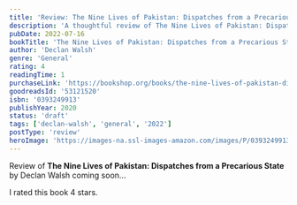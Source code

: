 ```yaml
---
title: 'Review: The Nine Lives of Pakistan: Dispatches from a Precarious State'
description: 'A thoughtful review of The Nine Lives of Pakistan: Dispatches from a Precarious State by Declan Walsh'
pubDate: 2022-07-16
bookTitle: 'The Nine Lives of Pakistan: Dispatches from a Precarious State'
author: 'Declan Walsh'
genre: 'General'
rating: 4
readingTime: 1
purchaseLink: 'https://bookshop.org/books/the-nine-lives-of-pakistan-dispatches-from-a-precarious-state/9780393249910'
goodreadsId: '53121520'
isbn: '0393249913'
publishYear: 2020
status: 'draft'
tags: ['declan-walsh', 'general', '2022']
postType: 'review'
heroImage: 'https://images-na.ssl-images-amazon.com/images/P/0393249913.01.L.jpg'
---
```


Review of **The Nine Lives of Pakistan: Dispatches from a Precarious State** by Declan Walsh coming soon...

I rated this book 4 stars.